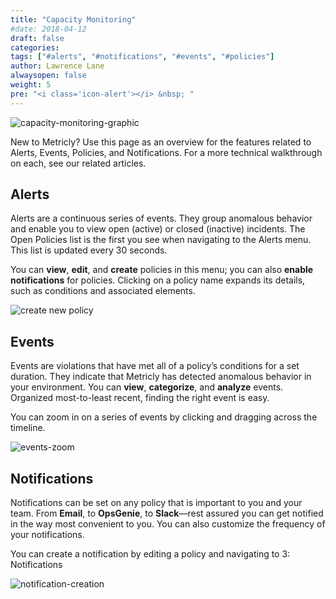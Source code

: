 ```yaml
---
title: "Capacity Monitoring"
#date: 2018-04-12
draft: false
categories:
tags: ["#alerts", "#notifications", "#events", "#policies"]
author: Lawrence Lane
alwaysopen: false
weight: 5
pre: "<i class='icon-alert'></i> &nbsp; "
---
```

![capacity-monitoring-graphic](/images/_index/capacity-monitoring-graphic.png)

New to Metricly? Use this page as an overview for the features related to Alerts, Events, Policies, and Notifications. For a more technical walkthrough on each, see our related articles.

## Alerts
Alerts are a continuous series of events. They group anomalous behavior and enable you to view open (active) or closed (inactive) incidents. The Open Policies list is the first you see when navigating to the Alerts menu. This list is updated every 30 seconds.

You can **view**, **edit**, and **create** policies in this menu; you can also **enable notifications** for policies. Clicking on a policy name expands its details, such as conditions and associated elements.

![create new policy](/images/_index/create-new-policy.png)

## Events
Events are violations that have met all of a policy’s conditions for a set duration. They indicate that Metricly has detected anomalous behavior in your environment. You can **view**, **categorize**, and **analyze** events. Organized most-to-least recent, finding the right event is easy.

You can zoom in on a series of events by clicking and dragging across the timeline.

![events-zoom](/images/_index/events-zoom.png)

## Notifications
Notifications can be set on any policy that is important to you and your team. From **Email**, to **OpsGenie**, to **Slack**—rest assured you can get notified in the way most convenient to you. You can also customize the frequency of your notifications.

You can create a notification by editing a policy and navigating to 3: Notifications

![notification-creation](/images/_index/notification-creation.png)
